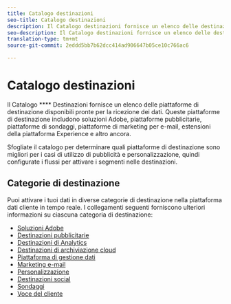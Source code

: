 ```yaml
---
title: Catalogo destinazioni
seo-title: Catalogo destinazioni
description: Il Catalogo destinazioni fornisce un elenco delle destinazioni disponibili pronte per ricevere i dati. Tali destinazioni comprendono soluzioni Adobe, piattaforme pubblicitarie, piattaforme di sondaggi, piattaforme di marketing e-mail e altro ancora.
seo-description: Il Catalogo destinazioni fornisce un elenco delle destinazioni disponibili pronte per ricevere i dati. Tali destinazioni comprendono soluzioni Adobe, piattaforme pubblicitarie, piattaforme di sondaggi, piattaforme di marketing e-mail e altro ancora.
translation-type: tm+mt
source-git-commit: 2eddd5bb7b62dcc414ad906647b05ce10c766ac6

---
```



# Catalogo destinazioni

Il Catalogo **** Destinazioni fornisce un elenco delle piattaforme di destinazione disponibili pronte per la ricezione dei dati. Queste piattaforme di destinazione includono soluzioni Adobe, piattaforme pubblicitarie, piattaforme di sondaggi, piattaforme di marketing per e-mail, estensioni della piattaforma Experience e altro ancora.

Sfogliate il catalogo per determinare quali piattaforme di destinazione sono migliori per i casi di utilizzo di pubblicità e personalizzazione, quindi configurate i flussi per attivare i segmenti nelle destinazioni.

## Categorie di destinazione

Puoi attivare i tuoi dati in diverse categorie di destinazione nella piattaforma dati cliente in tempo reale. I collegamenti seguenti forniscono ulteriori informazioni su ciascuna categoria di destinazione:

* [Soluzioni Adobe](/help/rtcdp/destinations/adobe-destinations.md)
* [Destinazioni pubblicitarie](/help/rtcdp/destinations/advertising-destinations.md)
* [Destinazioni di Analytics](/help/rtcdp/destinations/analytics-destinations.md)
* [Destinazioni di archiviazione cloud](/help/rtcdp/destinations/cloud-storage-destinations.md)
* [Piattaforma di gestione dati](/help/rtcdp/destinations/dmp-destinations.md)
* [Marketing e-mail](/help/rtcdp/destinations/email-marketing-destinations.md)
* [Personalizzazione](/help/rtcdp/destinations/personalization-destinations.md)
* [Destinazioni social](/help/rtcdp/destinations/social-network-destinations.md)
* [Sondaggi](/help/rtcdp/destinations/survey-destinations.md)
* [Voce del cliente](/help/rtcdp/destinations/voice-of-customer-destinations.md)